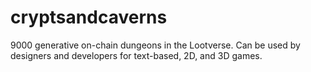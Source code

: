 # cryptsandcaverns
9000 generative on-chain dungeons in the Lootverse. Can be used by designers and developers for text-based, 2D, and 3D games.
